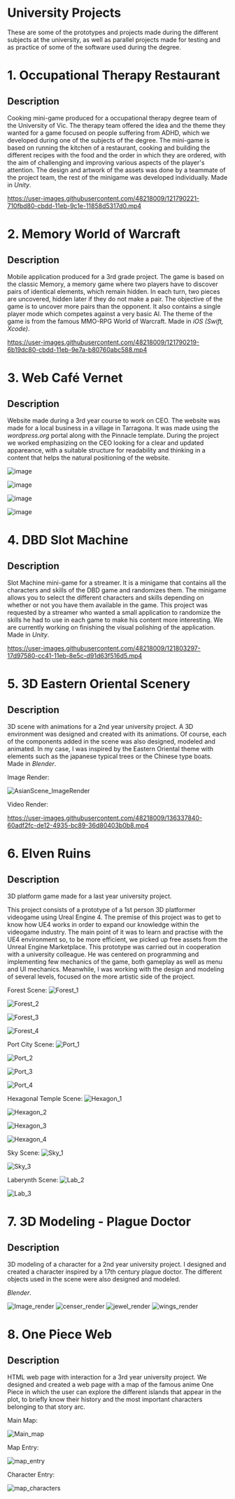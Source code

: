 # University Projects

These are some of the prototypes and projects made during the different subjects at the university, as well as parallel projects made for testing and as practice of some of the software used during the degree. 


# 1. Occupational Therapy Restaurant

## Description

Cooking mini-game produced for a occupational therapy degree team of the University of Vic. The therapy team offered the idea and the theme they wanted for a game focused on people suffering from ADHD, which we developed during one of the subjects of the degree.
The mini-game is based on running the kitchen of a restaurant, cooking and building the different recipes with the food and the order in which they are ordered, with the aim of challenging and improving various aspects of the player's attention.
The design and artwork of the assets was done by a teammate of the project team, the rest of the minigame was developed individually.
Made in *Unity*.

https://user-images.githubusercontent.com/48218009/121790221-710fbd80-cbdd-11eb-9c1e-11858d5317d0.mp4
 

# 2. Memory World of Warcraft

## Description

Mobile application produced for a 3rd grade project. 
The game is based on the classic Memory, a memory game where two players have to discover pairs of identical elements, which remain hidden. In each turn, two pieces are uncovered, hidden later if they do not make a pair. The objective of the game is to uncover more pairs than the opponent. It also contains a single player mode which competes against a very basic AI.
The theme of the game is from the famous MMO-RPG World of Warcraft.
Made in *iOS (Swift, Xcode)*.

https://user-images.githubusercontent.com/48218009/121790219-6b19dc80-cbdd-11eb-9e7a-b80760abc588.mp4


# 3. Web Café Vernet

## Description

Website made during a 3rd year course to work on CEO. 
The website was made for a local business in a village in Tarragona. It was made using the *wordpress.org* portal along with the Pinnacle template. During the project we worked emphasizing on the CEO looking for a clear and updated appareance, with a suitable structure for readability and thinking in a content that helps the natural positioning of the website.


![image](https://user-images.githubusercontent.com/48218009/121790366-019acd80-cbdf-11eb-8a8a-9466845bb1d5.png)

![image](https://user-images.githubusercontent.com/48218009/121790367-06f81800-cbdf-11eb-8693-caf29db9bb3f.png)

![image](https://user-images.githubusercontent.com/48218009/121790372-0fe8e980-cbdf-11eb-8a85-b875722eebb4.png)

![image](https://user-images.githubusercontent.com/48218009/121790373-11b2ad00-cbdf-11eb-8898-e912bd09c7ac.png)





# 4. DBD Slot Machine

## Description

Slot Machine mini-game for a streamer.
It is a minigame that contains all the characters and skills of the DBD game and randomizes them. The minigame allows you to select the different characters and skills depending on whether or not you have them available in the game. This project was requested by a streamer who wanted a small application to randomize the skills he had to use in each game to make his content more interesting. We are currently working on finishing the visual polishing of the application. 
Made in *Unity*. 


https://user-images.githubusercontent.com/48218009/121803297-17d97580-cc41-11eb-8e5c-d91d63f516d5.mp4





# 5. 3D Eastern Oriental Scenery

## Description

3D scene with animations for a 2nd year university project.
A 3D environment was designed and created  with its animations. Of course, each of the components added in the scene was also designed, modeled and animated. In my case, I was inspired by the Eastern Oriental theme with elements such as the japanese typical trees or the Chinese type boats.
Made in *Blender*.

Image Render:

![AsianScene_ImageRender](https://user-images.githubusercontent.com/48218009/136337831-02616676-f243-463c-8d50-24b7aaa0a28c.jpg)

Video Render:

https://user-images.githubusercontent.com/48218009/136337840-60adf2fc-de12-4935-bc89-36d80403b0b8.mp4




# 6. Elven Ruins

## Description

3D platform game made for a last year university project.

This project consists of a prototype of a 1st person 3D platformer videogame using Ureal Engine 4. The premise of this project was to get to know how UE4 works in order to expand our knowledge within the videogame industry. The main point of it was to learn and practise with the UE4 environment so, to be more efficient, we picked up free assets from the Unreal Engine Marketplace.
This prototype was carried out in cooperation with a university colleague. He was centered on programming and implementing few mechanics of the game, both gameplay as well as menu and UI mechanics. Meanwhile, I was working with the design and modeling of several levels, focused on the more artistic side of the project.


Forest Scene:
![Forest_1](https://user-images.githubusercontent.com/48218009/150503691-43499e54-8dcc-4840-b4fe-ed1b738fa289.png)

![Forest_2](https://user-images.githubusercontent.com/48218009/150503752-1cca171a-6be5-4dd2-9d7d-5f2aff6628e9.png)

![Forest_3](https://user-images.githubusercontent.com/48218009/150503767-2f4cf331-12f3-42b8-9900-088536dddfbd.png)

![Forest_4](https://user-images.githubusercontent.com/48218009/150503773-9db050b2-f4f4-4cd4-8842-79a50c89572c.png)

Port City Scene:
![Port_1](https://user-images.githubusercontent.com/48218009/150503891-e0ef9440-5674-48f6-b951-14be4e3000eb.png)

![Port_2](https://user-images.githubusercontent.com/48218009/150503895-773e95ae-d481-4691-bd8c-c06a0f563808.png)

![Port_3](https://user-images.githubusercontent.com/48218009/150503896-41f432f8-4cda-4859-aae3-81f71d4e2079.png)

![Port_4](https://user-images.githubusercontent.com/48218009/150503886-16a60572-e446-44e3-aa37-b3a0c9260a17.png)

Hexagonal Temple Scene:
![Hexagon_1](https://user-images.githubusercontent.com/48218009/150504076-c95c3dee-c467-4da0-92fe-62d2afa8bbd3.png)

![Hexagon_2](https://user-images.githubusercontent.com/48218009/150504080-63d53c67-c926-4a39-8f29-e818f03f55c6.png)

![Hexagon_3](https://user-images.githubusercontent.com/48218009/150504083-a023788f-91b1-48b5-ad60-28b379d00ec4.png)

![Hexagon_4](https://user-images.githubusercontent.com/48218009/150503953-ebf66592-16e5-4c21-9453-625d7ec59cc7.png)

Sky Scene:
![Sky_1](https://user-images.githubusercontent.com/48218009/150504048-f11fdf0d-27b0-46ae-beb6-66171a9fe23d.png)

![Sky_3](https://user-images.githubusercontent.com/48218009/150504055-a93f92b8-878a-4caf-9bfb-dbd4a884d0b5.png)


Laberynth Scene:
![Lab_2](https://user-images.githubusercontent.com/48218009/150504180-a759830c-77c4-4907-b519-a5dd2c868790.png)

![Lab_3](https://user-images.githubusercontent.com/48218009/150504184-a4a30f4f-8059-44ef-83c3-536b89f1b514.png)




# 7. 3D Modeling - Plague Doctor

## Description

3D modeling of a character for a 2nd year university project.
I designed and created a character inspired by a 17th century plague doctor. The different objects used in the scene were also designed and modeled.

*Blender*.

![Image_render](https://user-images.githubusercontent.com/48218009/136349706-1cd7d713-15a1-44cf-8a86-389768865b01.jpg)
![censer_render](https://user-images.githubusercontent.com/48218009/136349705-8fc456c5-d300-4f5a-9448-654da83725af.jpg)
![jewel_render](https://user-images.githubusercontent.com/48218009/136349707-0774ec14-4c80-4b6c-bbff-d71c45df6b92.jpg)
![wings_render](https://user-images.githubusercontent.com/48218009/136349708-5443ca78-4240-42cb-9b93-87e1ea49953c.jpg)


# 8. One Piece Web

## Description

HTML web page with interaction for a 3rd year university project.
We designed and created a web page with a map of the famous anime One Piece in which the user can explore the different islands that appear in the plot, to briefly know their history and the most important characters belonging to that story arc.

Main Map:

![Main_map](https://user-images.githubusercontent.com/48218009/136342051-d90f7de2-f1d9-46be-91a8-daeed19c5e07.PNG)

Map Entry:

![map_entry](https://user-images.githubusercontent.com/48218009/136342081-48e2e397-331e-4a3c-8963-800a1b6e6f6d.PNG)

Character Entry:

![map_characters](https://user-images.githubusercontent.com/48218009/136342097-fd7fc03b-a03c-46d6-bc8b-ed2eea95037d.PNG)



